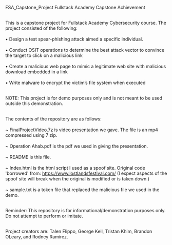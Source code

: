 FSA_Capstone_Project
Fullstack Academy Capstone Achievement<br></br>

This is a capstone project for Fullstack Academy Cybersecurity course. The project consisted of the following:<br></br>
•	Design a test spear-phishing attack aimed a specific individual.<br></br>
•	Conduct OSIT operations to determine the best attack vector to convince the target to click on a malicious link<br></br>
•	Create a malicious web page to mimic a legitimate web site with malicious download embedded in a link<br></br>
•	Write malware to encrypt the victim’s file system when executed<br></br>

NOTE: This project is for demo purposes only and is not meant to be used outside this demonstration.<br></br>

The contents of the repository are as follows:<br></br>
~ FinalProjectVideo.7z is video presentation we gave. The file is an mp4 compressed using 7 zip. <br></br>
~ Operation Ahab.pdf is the pdf we used in giving the presentation.<br></br>
~ README is this file.<br></br>
~ Index.html is the html script I used as a spoof site. Original code 'borrowed' from: https://www.lostlandsfestival.com/ (I expect aspects of the spoof site will break when the original is modified or is taken down.)<br></br>
~ sample.txt is a token file that replaced the malicious file we used in the demo.<br></br>

Reminder: This repository is for informational/demonstration purposes only. Do not attempt to perform or imitate.<br></br>

Project creators are: Talen Flippo, George Kell, Tristan Khim, Brandon OLeary, and Rodney Ramirez.
